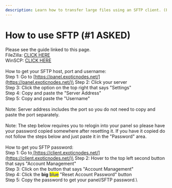 ```yaml
---
description: Learn how to transfer large files using an SFTP client. (Filezilla)
---
```


# How to use SFTP (#1 ASKED)

Please see the guide linked to this page.\
FileZilla: [CLICK HERE](https://filezilla-project.org/download.php?type=client)\
WinSCP: [CLICK HERE](https://winscp.net/eng/download.php)\
\
How to get your SFTP host, port and username:\
Step 1: Go to [https://panel.exoticnodes.net/](https://panel.exoticnodes.net/)\
Step 2: Click your server\
Step 3: Click the option on the top right that says "Settings"\
Step 4: Copy and paste the "Server Address"\
Step 5: Copy and paste the "Username"\
\
Note: Server address includes the port so you do not need to copy and paste the port separately.\
\
Note: The step below requires you to relogin into your panel so please have your password copied somewhere after resetting it. If you have it copied do not follow the steps below and just paste it in the "Password" area.\
\
How to get you SFTP password:\
Step 1: Go to[ ](https://client.exoticnodes.net/)[https://client.exoticnodes.net/](https://client.exoticnodes.net/)\
Step 2: Hover to the top left second button that says "Account Management"\
Step 3: Click on the button that says "Account Management"\
Step 4: Click the **big** <mark style="color:blue;">blue</mark> "Reset Account Password" button\
Step 5: Copy the password to get your panel/SFTP password.\
